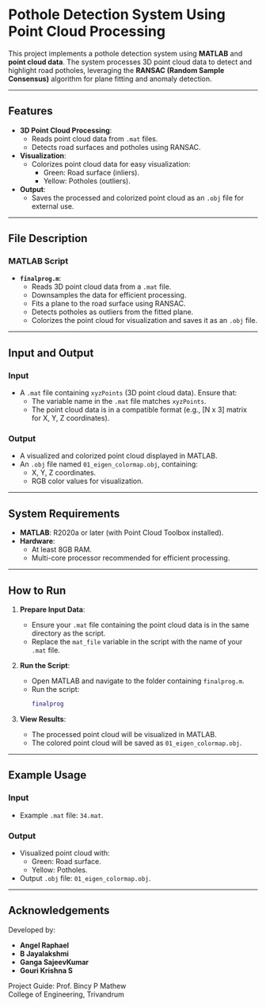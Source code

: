 
# Pothole Detection System Using Point Cloud Processing

This project implements a pothole detection system using **MATLAB** and **point cloud data**. The system processes 3D point cloud data to detect and highlight road potholes, leveraging the **RANSAC (Random Sample Consensus)** algorithm for plane fitting and anomaly detection.

---

## Features

- **3D Point Cloud Processing**:
  - Reads point cloud data from `.mat` files.
  - Detects road surfaces and potholes using RANSAC.
- **Visualization**:
  - Colorizes point cloud data for easy visualization:
    - Green: Road surface (inliers).
    - Yellow: Potholes (outliers).
- **Output**:
  - Saves the processed and colorized point cloud as an `.obj` file for external use.

---

## File Description

### MATLAB Script
- **`finalprog.m`**:
  - Reads 3D point cloud data from a `.mat` file.
  - Downsamples the data for efficient processing.
  - Fits a plane to the road surface using RANSAC.
  - Detects potholes as outliers from the fitted plane.
  - Colorizes the point cloud for visualization and saves it as an `.obj` file.

---

## Input and Output

### Input
- A `.mat` file containing `xyzPoints` (3D point cloud data). Ensure that:
  - The variable name in the `.mat` file matches `xyzPoints`.
  - The point cloud data is in a compatible format (e.g., [N x 3] matrix for X, Y, Z coordinates).

### Output
- A visualized and colorized point cloud displayed in MATLAB.
- An `.obj` file named `01_eigen_colormap.obj`, containing:
  - X, Y, Z coordinates.
  - RGB color values for visualization.

---

## System Requirements

- **MATLAB**: R2020a or later (with Point Cloud Toolbox installed).
- **Hardware**:
  - At least 8GB RAM.
  - Multi-core processor recommended for efficient processing.

---

## How to Run

1. **Prepare Input Data**:
   - Ensure your `.mat` file containing the point cloud data is in the same directory as the script.
   - Replace the `mat_file` variable in the script with the name of your `.mat` file.

2. **Run the Script**:
   - Open MATLAB and navigate to the folder containing `finalprog.m`.
   - Run the script:
     ```matlab
     finalprog
     ```

3. **View Results**:
   - The processed point cloud will be visualized in MATLAB.
   - The colored point cloud will be saved as `01_eigen_colormap.obj`.

---

## Example Usage

### Input
- Example `.mat` file: `34.mat`.

### Output
- Visualized point cloud with:
  - Green: Road surface.
  - Yellow: Potholes.
- Output `.obj` file: `01_eigen_colormap.obj`.

---

## Acknowledgements

Developed by:  
- **Angel Raphael**  
- **B Jayalakshmi**  
- **Ganga SajeevKumar**  
- **Gouri Krishna S**  

Project Guide: Prof. Bincy P Mathew  
College of Engineering, Trivandrum
